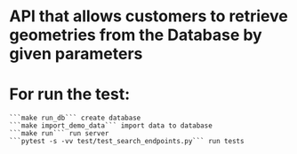 # API that allows customers to retrieve geometries from the Database by given parameters

#  For run the test:
    ```make run_db``` create database
    ```make import_demo_data``` import data to database
    ```make run``` run server
    ```pytest -s -vv test/test_search_endpoints.py``` run tests
